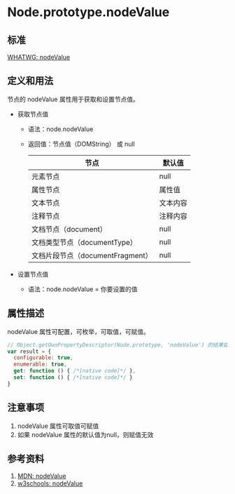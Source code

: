 # Node.prototype.nodeValue

## 标准
[WHATWG: nodeValue](https://dom.spec.whatwg.org/#dom-node-nodevalue)

## 定义和用法
节点的 nodeValue 属性用于获取和设置节点值。

- 获取节点值
    - 语法：node.nodeValue
    - 返回值：节点值（DOMString） 或 null
    
        节点 | 默认值
        --- | ---
        元素节点 | null
        属性节点 | 属性值
        文本节点 | 文本内容
        注释节点 | 注释内容
        文档节点（document） | null
        文档类型节点（documentType） | null
        文档片段节点（documentFragment） | null

- 设置节点值
    - 语法：node.nodeValue = 你要设置的值

## 属性描述
nodeValue 属性可配置，可枚举，可取值，可赋值。
```javascript
// Object.getOwnPropertyDescriptor(Node.prototype, 'nodeValue') 的结果如下：
var result = {
  configurable: true,
  enumerable: true,
  get: function () { /*[native code]*/ },
  set: function () { /*[native code]*/ }
}
```

## 注意事项
1. nodeValue 属性可取值可赋值
2. 如果 nodeValue 属性的默认值为null，则赋值无效

## 参考资料
1. [MDN: nodeValue](https://developer.mozilla.org/en-US/docs/Web/API/Node/nodeValue)
2. [w3schools: nodeValue](http://www.w3schools.com/jsref/prop_node_nodevalue.asp)
